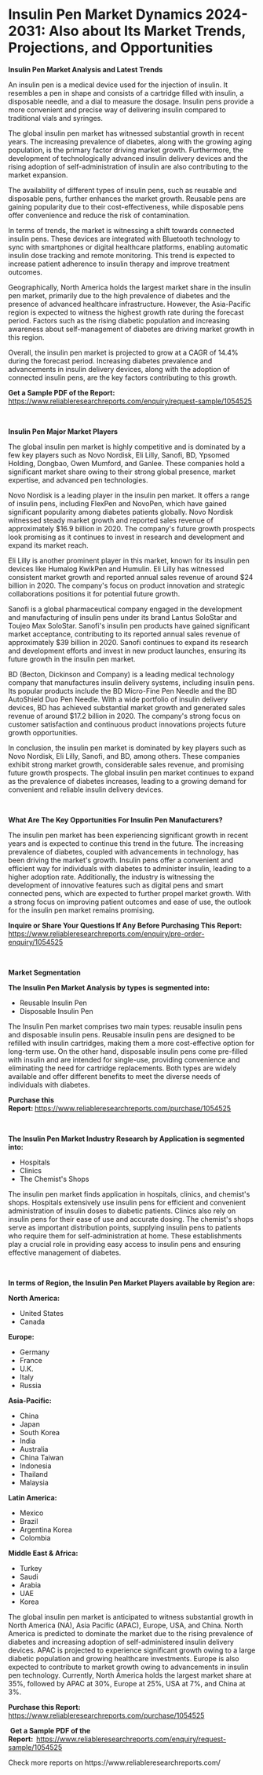 <p><h1>Insulin Pen Market Dynamics 2024-2031: Also about Its Market Trends, Projections, and Opportunities</h1></p><p><strong>Insulin Pen Market Analysis and Latest Trends</strong></p>
<p><p>An insulin pen is a medical device used for the injection of insulin. It resembles a pen in shape and consists of a cartridge filled with insulin, a disposable needle, and a dial to measure the dosage. Insulin pens provide a more convenient and precise way of delivering insulin compared to traditional vials and syringes.</p><p>The global insulin pen market has witnessed substantial growth in recent years. The increasing prevalence of diabetes, along with the growing aging population, is the primary factor driving market growth. Furthermore, the development of technologically advanced insulin delivery devices and the rising adoption of self-administration of insulin are also contributing to the market expansion.</p><p>The availability of different types of insulin pens, such as reusable and disposable pens, further enhances the market growth. Reusable pens are gaining popularity due to their cost-effectiveness, while disposable pens offer convenience and reduce the risk of contamination.</p><p>In terms of trends, the market is witnessing a shift towards connected insulin pens. These devices are integrated with Bluetooth technology to sync with smartphones or digital healthcare platforms, enabling automatic insulin dose tracking and remote monitoring. This trend is expected to increase patient adherence to insulin therapy and improve treatment outcomes.</p><p>Geographically, North America holds the largest market share in the insulin pen market, primarily due to the high prevalence of diabetes and the presence of advanced healthcare infrastructure. However, the Asia-Pacific region is expected to witness the highest growth rate during the forecast period. Factors such as the rising diabetic population and increasing awareness about self-management of diabetes are driving market growth in this region.</p><p>Overall, the insulin pen market is projected to grow at a CAGR of 14.4% during the forecast period. Increasing diabetes prevalence and advancements in insulin delivery devices, along with the adoption of connected insulin pens, are the key factors contributing to this growth.</p></p>
<p><strong>Get a Sample PDF of the Report:&nbsp;</strong> <a href="https://www.reliableresearchreports.com/enquiry/request-sample/1054525">https://www.reliableresearchreports.com/enquiry/request-sample/1054525</a></p>
<p>&nbsp;</p>
<p><strong>Insulin Pen Major Market Players</strong></p>
<p><p>The global insulin pen market is highly competitive and is dominated by a few key players such as Novo Nordisk, Eli Lilly, Sanofi, BD, Ypsomed Holding, Dongbao, Owen Mumford, and Ganlee. These companies hold a significant market share owing to their strong global presence, market expertise, and advanced pen technologies.</p><p>Novo Nordisk is a leading player in the insulin pen market. It offers a range of insulin pens, including FlexPen and NovoPen, which have gained significant popularity among diabetes patients globally. Novo Nordisk witnessed steady market growth and reported sales revenue of approximately $16.9 billion in 2020. The company's future growth prospects look promising as it continues to invest in research and development and expand its market reach.</p><p>Eli Lilly is another prominent player in this market, known for its insulin pen devices like Humalog KwikPen and Humulin. Eli Lilly has witnessed consistent market growth and reported annual sales revenue of around $24 billion in 2020. The company's focus on product innovation and strategic collaborations positions it for potential future growth.</p><p>Sanofi is a global pharmaceutical company engaged in the development and manufacturing of insulin pens under its brand Lantus SoloStar and Toujeo Max SoloStar. Sanofi's insulin pen products have gained significant market acceptance, contributing to its reported annual sales revenue of approximately $39 billion in 2020. Sanofi continues to expand its research and development efforts and invest in new product launches, ensuring its future growth in the insulin pen market.</p><p>BD (Becton, Dickinson and Company) is a leading medical technology company that manufactures insulin delivery systems, including insulin pens. Its popular products include the BD Micro-Fine Pen Needle and the BD AutoShield Duo Pen Needle. With a wide portfolio of insulin delivery devices, BD has achieved substantial market growth and generated sales revenue of around $17.2 billion in 2020. The company's strong focus on customer satisfaction and continuous product innovations projects future growth opportunities.</p><p>In conclusion, the insulin pen market is dominated by key players such as Novo Nordisk, Eli Lilly, Sanofi, and BD, among others. These companies exhibit strong market growth, considerable sales revenue, and promising future growth prospects. The global insulin pen market continues to expand as the prevalence of diabetes increases, leading to a growing demand for convenient and reliable insulin delivery devices.</p></p>
<p>&nbsp;</p>
<p><strong>What Are The Key Opportunities For Insulin Pen Manufacturers?</strong></p>
<p><p>The insulin pen market has been experiencing significant growth in recent years and is expected to continue this trend in the future. The increasing prevalence of diabetes, coupled with advancements in technology, has been driving the market's growth. Insulin pens offer a convenient and efficient way for individuals with diabetes to administer insulin, leading to a higher adoption rate. Additionally, the industry is witnessing the development of innovative features such as digital pens and smart connected pens, which are expected to further propel market growth. With a strong focus on improving patient outcomes and ease of use, the outlook for the insulin pen market remains promising.</p></p>
<p><strong>Inquire or Share Your Questions If Any Before Purchasing This Report:</strong> <a href="https://www.reliableresearchreports.com/enquiry/pre-order-enquiry/1054525">https://www.reliableresearchreports.com/enquiry/pre-order-enquiry/1054525</a></p>
<p>&nbsp;</p>
<p><strong>Market Segmentation</strong></p>
<p><strong>The Insulin Pen Market Analysis by types is segmented into:</strong></p>
<p><ul><li>Reusable Insulin Pen</li><li>Disposable Insulin Pen</li></ul></p>
<p><p>The Insulin Pen market comprises two main types: reusable insulin pens and disposable insulin pens. Reusable insulin pens are designed to be refilled with insulin cartridges, making them a more cost-effective option for long-term use. On the other hand, disposable insulin pens come pre-filled with insulin and are intended for single-use, providing convenience and eliminating the need for cartridge replacements. Both types are widely available and offer different benefits to meet the diverse needs of individuals with diabetes.</p></p>
<p><strong>Purchase this Report:&nbsp;</strong><a href="https://www.reliableresearchreports.com/purchase/1054525">https://www.reliableresearchreports.com/purchase/1054525</a></p>
<p>&nbsp;</p>
<p><strong>The Insulin Pen Market Industry Research by Application is segmented into:</strong></p>
<p><ul><li>Hospitals</li><li>Clinics</li><li>The Chemist's Shops</li></ul></p>
<p><p>The insulin pen market finds application in hospitals, clinics, and chemist's shops. Hospitals extensively use insulin pens for efficient and convenient administration of insulin doses to diabetic patients. Clinics also rely on insulin pens for their ease of use and accurate dosing. The chemist's shops serve as important distribution points, supplying insulin pens to patients who require them for self-administration at home. These establishments play a crucial role in providing easy access to insulin pens and ensuring effective management of diabetes.</p></p>
<p>&nbsp;</p>
<p><strong>In terms of Region, the Insulin Pen Market Players available by Region are:</strong></p>
<p>
    <p> <strong> North America: </strong>
        <ul>
            <li>United States</li>
            <li>Canada</li>
        </ul>
        </p> 
    <p> <strong> Europe: </strong>
        <ul>
            <li>Germany</li>
            <li>France</li>
            <li>U.K.</li>
            <li>Italy</li>
            <li>Russia</li>
        </ul>
        </p> 
    <p> <strong> Asia-Pacific: </strong>
        <ul>
            <li>China</li>
            <li>Japan</li>
            <li>South Korea</li>
            <li>India</li>
            <li>Australia</li>
            <li>China Taiwan</li>
            <li>Indonesia</li>
            <li>Thailand</li>
            <li>Malaysia</li>
        </ul>
        </p> 
    <p> <strong> Latin America: </strong>
        <ul>
            <li>Mexico</li>
            <li>Brazil</li>
            <li>Argentina Korea</li>
            <li>Colombia</li>
        </ul>
        </p> 
    <p> <strong> Middle East & Africa: </strong>
        <ul>
            <li>Turkey</li>
            <li>Saudi</li>
            <li>Arabia</li>
            <li>UAE</li>
            <li>Korea</li>
        </ul>
    </p>
    </p>
<p><p>The global insulin pen market is anticipated to witness substantial growth in North America (NA), Asia Pacific (APAC), Europe, USA, and China. North America is predicted to dominate the market due to the rising prevalence of diabetes and increasing adoption of self-administered insulin delivery devices. APAC is projected to experience significant growth owing to a large diabetic population and growing healthcare investments. Europe is also expected to contribute to market growth owing to advancements in insulin pen technology. Currently, North America holds the largest market share at 35%, followed by APAC at 30%, Europe at 25%, USA at 7%, and China at 3%.</p></p>
<p><strong>Purchase this Report: </strong><a href="https://www.reliableresearchreports.com/purchase/1054525">https://www.reliableresearchreports.com/purchase/1054525</a></p>
<p>&nbsp;<strong>Get a Sample PDF of the Report:&nbsp;&nbsp;</strong><a href="https://www.reliableresearchreports.com/enquiry/request-sample/1054525">https://www.reliableresearchreports.com/enquiry/request-sample/1054525</a></p>
<p><strong></strong></p>
<p>Check more reports on https://www.reliableresearchreports.com/</p>